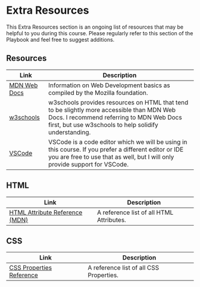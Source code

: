 # Extra Resources

This Extra Resources section is an ongoing list of resources that may be helpful to you during this course. Please regularly refer to this section of the Playbook and feel free to suggest additions.

## Resources
| Link | Description |
|---------|---------|
| [MDN Web Docs](https://developer.mozilla.org/en-US/docs/Web/HTML) | Information on Web Development basics as compiled by the Mozilla foundation. |
| [w3schools](https://www.w3schools.com/html/default.asp) | w3schools provides resources on HTML that tend to be slightly more accessible than MDN Web Docs. I recommend referring to MDN Web Docs first, but use w3schools to help solidify understanding. |
| [VSCode](https://code.visualstudio.com/) | VSCode is a code editor which we will be using in this course. If you prefer a different editor or IDE you are free to use that as well, but I will only provide support for VSCode. |


## HTML
| Link | Description |
|---------|---------|
| [HTML Attribute Reference (MDN)](https://developer.mozilla.org/en-US/docs/Web/HTML/Attributes) | A reference list of all HTML Attributes.|

## CSS 
| Link | Description |
|---------|---------|
| [CSS Properties Reference](https://developer.mozilla.org/en-US/docs/Web/CSS/Reference) | A reference list of all CSS Properties.|